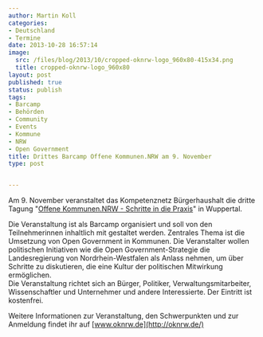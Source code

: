 ```yaml
---
author: Martin Koll
categories:
- Deutschland
- Termine
date: 2013-10-28 16:57:14
image:
  src: /files/blog/2013/10/cropped-oknrw-logo_960x80-415x34.png
  title: cropped-oknrw-logo_960x80
layout: post
published: true
status: publish
tags:
- Barcamp
- Behörden
- Community
- Events
- Kommune
- NRW
- Open Government
title: Drittes Barcamp Offene Kommunen.NRW am 9. November
type: post


---
```


Am 9. November veranstaltet das Kompetenznetz Bürgerhaushalt die dritte Tagung "[Offene Kommunen.NRW - Schritte in die Praxis](http://oknrw.de/)" in Wuppertal. 

Die Veranstaltung ist als Barcamp organisiert und soll von den Teilnehmerinnen inhaltlich mit gestaltet werden. Zentrales Thema ist die Umsetzung von Open Government in Kommunen. Die Veranstalter wollen politischen Initiativen wie die Open Government-Strategie die Landesregierung von Nordrhein-Westfalen als Anlass nehmen, um über Schritte zu diskutieren, die eine Kultur der politischen Mitwirkung ermöglichen.  
Die Veranstaltung richtet sich an Bürger, Politiker, Verwaltungsmitarbeiter, Wissenschaftler und Unternehmer und andere Interessierte. Der Eintritt ist kostenfrei.

Weitere Informationen zur Veranstaltung, den Schwerpunkten und zur Anmeldung findet ihr auf [www.oknrw.de](http://oknrw.de/)

 